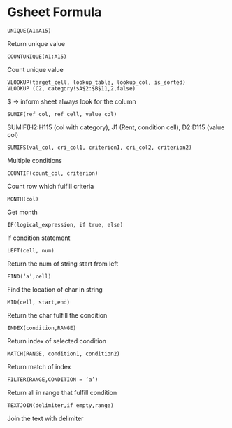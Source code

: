 # Gsheet Formula

```
UNIQUE(A1:A15)
```
Return unique value  

```
COUNTUNIQUE(A1:A15)
```
Count unique value  

```
VLOOKUP(target_cell, lookup_table, lookup_col, is_sorted) 
VLOOKUP (C2, category!$A$2:$B$11,2,false)
```
$ -> inform sheet always look for the column  

```
SUMIF(ref_col, ref_cell, value_col)
```
SUMIF(H2:H115 (col with category), J1 (Rent, condition cell), D2:D115 (value col)  

```
SUMIFS(val_col, cri_col1, criterion1, cri_col2, criterion2)
```
Multiple conditions  

```
COUNTIF(count_col, criterion)
```
Count row which fulfill criteria  

```
MONTH(col)
```
Get month  

```
IF(logical_expression, if true, else)
```
If condition statement  

```
LEFT(cell, num)
```
Return the num of string start from left  

```
FIND(‘a’,cell)
```
Find the location of char in string  

```
MID(cell, start,end)
```
Return the char fulfill the condition  

```
INDEX(condition,RANGE)
```
Return index of selected condition  

```
MATCH(RANGE, condition1, condition2)
```
Return match of index  

```
FILTER(RANGE,CONDITION = ‘a’)
```
Return all in range that fulfill condition  

```
TEXTJOIN(delimiter,if empty,range)
```
Join the text with delimiter  
